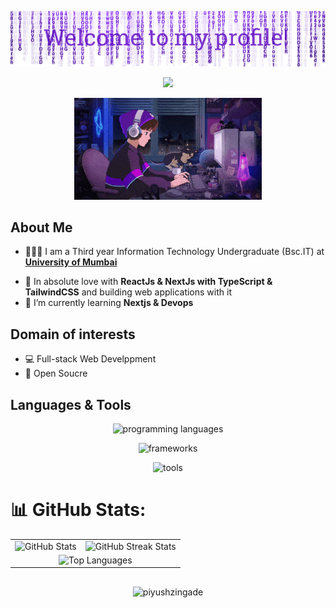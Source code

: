 <!--
<h1 align="center">
  <a href="https://git.io/typing-svg">
    <img src="https://readme-typing-svg.herokuapp.com/?lines=Hey,+There!+👋;This+is+Vatsal+🥲;Frontend+Developer+🥺;React+|+NextJs+|+TypeScript+|+Sass+🚀;Have+a+great+day+✨&width=800&color=2Ec4b6&center=true&size=30">
  <a>
</h1>

<h3 align="center">A passionate self taught Web Developer, who wants to explore every tech stack 🇮🇳</h3>


[![My Portfolio](https://user-images.githubusercontent.com/68834718/258624703-5836ddb2-7000-455f-9772-bf375457d711.png)](https://vatsalsinghkv.vercel.app/)
-->
<p align="center">
  <img src="./header.png"/>
</p>
<p align="center">
   <img src="https://readme-typing-svg.demolab.com?font=Roboto+Slab&color=%237E3ACE&size=35&center=true&vCenter=true&width=450&duration=1500&pause=1000&lines=Piyush+Zingade;" width="auto" height="35"/>
</p>
<p align="center">
  <img alt="Coding GIF" width="300" height="auto" src="coding.gif"/>
</p>
<h2>About Me</h2>
  
- 👩🏻‍💻 I am a Third year Information Technology Undergraduate (Bsc.IT) at **[University of Mumbai](https://mu.ac.in/)**
<!-- ☀️ Contributing to **[open-source projects](https://github.com/pulls?q=author%3Apiyushzingade+is%3Apr+)** (Open Source is always fun) -->
- 🏃 In absolute love with **ReactJs & NextJs with TypeScript & TailwindCSS** and building web applications with it
- 📖 I’m currently learning **Nextjs & Devops**
    
<h2>Domain of interests</h2>
    
- 💻 Full-stack Web Develppment
- 🦾 Open Soucre
  
<h2>Languages & Tools</h2>
<p align="center">
  <img src="https://skillicons.dev/icons?i=html,css,js,ts,nodejs,cpp,py,postgres,mysql,mongodb" alt="programming languages" />
</p>
<p align="center">
  <img src="https://skillicons.dev/icons?i=react,nextjs,expressjs,prisma,redux,jest,sass,bootstrap,tailwind,materialui" alt="frameworks" />
</p>
<p align="center">
  <img src="https://skillicons.dev/icons?i=vscode,figma,ai,ps" alt="tools" />
</p>  
    


<!-- Holopin Profile 
<h2> My Holopin Profile</h2>
<div align="center">
  
[![An image of @vatsalsinghkv's Holopin badges, which is a link to view their full Holopin profile](https://holopin.me/vatsalsinghkv)](https://holopin.io/@vatsalsinghkv)

</div>
-->
# 📊 GitHub Stats:

<div align="center">
  <table>
    <tr>
      <td>
        <img src="https://github-readme-stats.vercel.app/api?username=piyushzingade&theme=dark&hide_border=true&include_all_commits=false&count_private=false" alt="GitHub Stats" />
      </td>
      <td>
        <img src="https://github-readme-streak-stats.herokuapp.com/?user=piyushzingade&theme=dark&hide_border=true" alt="GitHub Streak Stats" />
      </td>
    </tr>
    <tr>
      <td colspan="2" align="center">
        <img src="https://github-readme-stats.vercel.app/api/top-langs/?username=piyushzingade&theme=dark&hide_border=true&include_all_commits=false&count_private=false&layout=compact" alt="Top Languages" />
      </td>
    </tr>
  </table>
</div>

<h2></h2>



<!-- <p align="center">
<img src="https://profile-counter.glitch.me/{vatsalsinghkv}/count.svg" alt="Vatsal :: Visitor's Count" />
</p> -->

<p align="center"> <img src="https://komarev.com/ghpvc/?username=piyushzingade&label=Profile%20views&color=0ea5e9&style=flat" alt="piyushzingade" /> </p>
